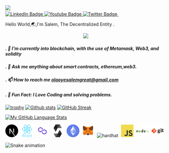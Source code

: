 <div id="header" align="center&color=black">
  <img src="https://media.giphy.com/media/M9gbBd9nbDrOTu1Mqx/giphy.gif" width="100"/>
</div>
<div id="badges">
  <a href="your-linkedin-URL">
    <img src="https://img.shields.io/badge/LinkedIn-blue?style=for-the-badge&logo=linkedin&logoColor=white" alt="LinkedIn Badge"/>
  </a>
  <a href="your-youtube-URL">
    <img src="https://img.shields.io/badge/YouTube-red?style=for-the-badge&logo=youtube&logoColor=white" alt="Youtube Badge"/>
  </a>
  <a href="your-twitter-URL">
    <img src="https://img.shields.io/badge/Twitter-blue?style=for-the-badge&logo=twitter&logoColor=white" alt="Twitter Badge"/>
  </a>
  <img src="https://komarev.com/ghpvc/?username=olaoyesalem&style=flat-square&color=blue" alt=""/>
</div>


Hello World,🌏,I'm Salem, The Decentralized Entity .

<!-- Typing SVG -->
<p align="center">
<img src="https://readme-typing-svg.herokuapp.com?duration=4000&color=4981F4&width=350&lines=Building+A+Better+World+Block+By+Block;Blockchain+Engineer+!;Always+learning+new+things">
</p>

##### . 🌱 I’m currently into blockchain, with the use of Metamask, Web3, and solidity
##### . 🌱 Ask me anything about smart contracts, ethereum,web3.
##### . 📫 How to reach me olaoyesalemgreat@gmail.com
##### . 🎈 Fun Fact: I Love Coding and solving problems.




[![trophy](https://github-profile-trophy.vercel.app/?username=olaoyesalem&theme=onedark)](https://github.com/ryo-ma/github-profile-trophy)
[![Github stats](https://github-readme-stats.vercel.app/api?username=olaoyesalem&theme=dark)](https://github.com/olaoyesalem/github-readme-stats)
[![GitHub Streak](https://github-readme-streak-stats.herokuapp.com/?user=olaoyesalem&theme=black)](https://github.com/DenverCoder1/github-readme-streak-stats)

[![My GitHub Language Stats](https://github-readme-stats.vercel.app/api/top-langs/?username=olaoyesalem&langs_count=5&theme=tokyonight)]()

<div>
  <img src="https://github.com/devicons/devicon/blob/master/icons/nextjs/nextjs-original.svg" title="nextjs" alt="nextjs" width="40" height="40"/>&nbsp;
  <img src="https://github.com/devicons/devicon/blob/master/icons/react/react-original-wordmark.svg" title="React" alt="React" width="40" height="40"/>&nbsp;
  <img src="https://github.com/devicons/devicon/blob/master/icons/polygon/polygon-original.svg" title="Polygon" alt="Polygon" width="40" height="40"/>&nbsp;
  <img src="https://github.com/devicons/devicon/blob/master/icons/solidity/solidity-original.svg" title=" Solidity" alt="Solidity" width="40" height="40"/>&nbsp;
  <img src="https://github.com/glorylab/web3_icons/raw/main/icons/2.0x/ic_eth.png" title="Ethereum" alt="Ethereum" width="40" height="40"/>&nbsp;
  <img src="https://github.com/glorylab/web3_icons/raw/main/icons/2.0x/ic_metamask.png" title="Metamask" alt="Metamask " width="40" height="40"/>&nbsp;
  <img src="https://hardhat.org/_next/static/media/hardhat-logo-dark.484eb916.svg"  title="hardhat" alt="hardhat" width="70" height="40"/>&nbsp;
  <img src="https://github.com/devicons/devicon/blob/master/icons/javascript/javascript-original.svg" title="JavaScript" alt="JavaScript" width="40" height="40"/>&nbsp;
  <img src="https://github.com/devicons/devicon/blob/master/icons/nodejs/nodejs-original-wordmark.svg" title="NodeJS" alt="NodeJS" width="40" height="40"/>&nbsp;
  <img src="https://github.com/devicons/devicon/blob/master/icons/git/git-original-wordmark.svg" title="Git" **alt="Git" width="40" height="40"/>
</div>


![Snake animation](https://github.com/thepiyushmalhotra/thepiyushmalhotra/blob/output/github-contribution-grid-snake.svg)
<!--
**olaoyesalem/olaoyesalem** is a ✨ _special_ ✨ repository because its `README.md` (this file) appears on your GitHub profile.

Here are some ideas to get you started:

- 🔭 I’m currently working on ...
- 🌱 I’m currently learning ...
- 👯 I’m looking to collaborate on ...
- 🤔 I’m looking for help with ...
- 💬 Ask me about ...
- 📫 How to reach me: ...
- 😄 Pronouns: ...
- ⚡ Fun fact: ...
https://media.giphy.com/media/M9gbBd9nbDrOTu1Mqx/giphy.gif
-->
